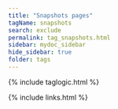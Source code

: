 ```yaml
---
title: "Snapshots pages"
tagName: snapshots
search: exclude
permalink: tag_snapshots.html
sidebar: mydoc_sidebar
hide_sidebar: true
folder: tags
---
```


{% include taglogic.html %}

{% include links.html %}

